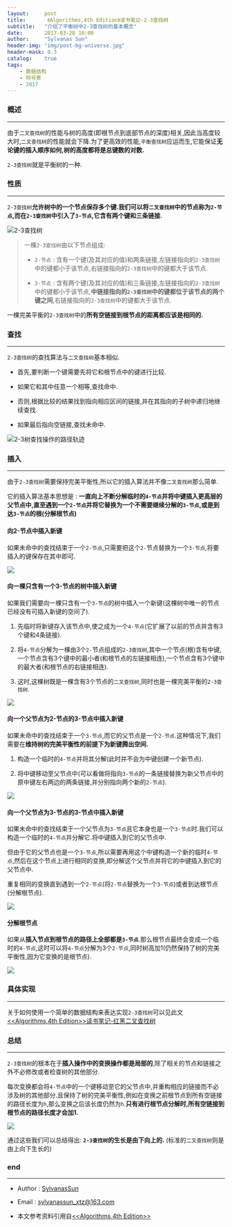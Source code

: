 ```yaml
---
layout:     post
title:       《Algorithms,4th Edition》读书笔记-2-3查找树
subtitle:   "介绍了平衡树中2-3查找树的基本概念"
date:       2017-03-28 18:00
author:     "Sylvanas Sun"
header-img: "img/post-bg-universe.jpg"
header-mask: 0.3
catalog:    true
tags:
    - 数据结构
    - 符号表
    - 2017
---
```




### 概述


----------


由于`二叉查找树`的性能与树的高度(即根节点到底部节点的深度)相关,因此当高度较大时,`二叉查找树`的性能就会下降.为了更高效的性能,`平衡查找树`应运而生,它能保证**无论键的插入顺序如何,树的高度都将是总键数的对数.**

`2-3查找树`就是平衡树的一种.

### 性质


----------


`2-3查找树`**允许树中的一个节点保存多个键.**我们可以将`二叉查找树`中的节点称为`2-节点`,而在`2-3查找树`中引入了`3-节点`,它**含有两个键和三条链接.**

![2-3查找树](http://algs4.cs.princeton.edu/33balanced/images/23tree-anatomy.png)

> 一棵`2-3查找树`由以下节点组成: 
>  - `2-节点` : 含有一个键(及其对应的值)和两条链接,左链接指向的`2-3查找树`中的键都小于该节点,右链接指向的`2-3查找树`中的键都大于该节点.
>  
>  - `3-节点` : 含有两个键(及其对应的值)和三条链接,左链接指向的`2-3查找树`中的键都小于该节点,**中链接指向的`2-3查找树`中的键都位于该节点的两个键之间**,右链接指向的`2-3查找树`中的键都大于该节点.

一棵完美平衡的`2-3查找树`中的**所有空链接到根节点的距离都应该是相同的.**

### 查找


----------


`2-3查找树`的查找算法与`二叉查找树`基本相似.

 - 首先,要判断一个键需要先将它和根节点中的键进行比较.


 - 如果它和其中任意一个相等,查找命中.


 - 否则,根据比较的结果找到指向相应区间的链接,并在其指向的子树中递归地继续查找.


 - 如果最后指向空链接,查找未命中.

![2-3树查找操作的路径轨迹](http://algs4.cs.princeton.edu/33balanced/images/23tree-search.png)

### 插入


----------


由于`2-3查找树`需要保持完美平衡性,所以它的插入算法并不像`二叉查找树`那么简单.

它的插入算法基本思想是 : **一直向上不断分解临时的`4-节点`并将中键插入更高层的父节点中,直至遇到一个`2-节点`并将它替换为一个不需要继续分解的`3-节点`,或是到达`3-节点`的根(分解根节点)**

#### 向2-节点中插入新键

如果未命中的查找结束于一个`2-节点`,只需要把这个`2-`节点替换为一个`3-节点`,将要插入的键保存在其中即可.

![](http://algs4.cs.princeton.edu/33balanced/images/23tree-insert2.png)

#### 向一棵只含有一个3-节点的树中插入新键

如果我们需要向一棵只含有一个`3-节点`的树中插入一个新键(这棵树中唯一的节点已经没有可插入新键的空间了).

 1. 先临时将新键存入该节点中,使之成为一个`4-节点`(它扩展了以前的节点并含有3个键和4条链接).


 2. 将`4-节点`分解为一棵由3个`2-`节点组成的`2-3查找树`,其中一个节点(根)含有中键,一个节点含有3个键中的最小者(和根节点的左链接相连),一个节点含有3个键中的最大者(和根节点的右链接相连).


 3. 这时,这棵树既是一棵含有3个节点的`二叉查找树`,同时也是一棵完美平衡的`2-3查找树`.

![](http://algs4.cs.princeton.edu/33balanced/images/23tree-insert3a.png)

#### 向一个父节点为2-节点的3-节点中插入新键

如果未命中的查找结束于一个`3-节点`,而它的父节点是一个`2-节点`.这种情况下,我们需要在**维持树的完美平衡性的前提下为新键腾出空间.**

 1. 构造一个临时的`4-节点`并将其分解(此时并不会为中键创建一个新节点).


 2. 将中键移动至父节点中(可以看做将指向`3-节点`的一条链接替换为新父节点中的原中键左右两边的两条链接,并分别指向两个新的`2-节点`).

![](http://algs4.cs.princeton.edu/33balanced/images/23tree-insert3b.png)

#### 向一个父节点为3-节点的3-节点中插入新键

如果未命中的查找结束于一个父节点为`3-节点`且它本身也是一个`3-节点`时.我们可以构造一个临时的`4-节点`并分解它.将中键插入到它的父节点中.

但由于它的父节点也是一个`3-节点`,所以需要再用这个中键构造一个新的临时`4-节点`,然后在这个节点上进行相同的变换,即分解这个父节点并将它的中键插入到它的父节点中.

重复相同的变换直到遇到一个`2-节点`(将`2-节点`替换为一个`3-节点`)或者到达根节点(分解根节点).

![](http://algs4.cs.princeton.edu/33balanced/images/23tree-insert3c.png)

#### 分解根节点

如果从**插入节点到根节点的路径上全部都是`3-节点`**.那么根节点最终会变成一个临时的`4-节点`,这时可以将`4-节点`分解为3个`2-节点`,同时树高加1(仍然保持了树的完美平衡性,因为它变换的是根节点).

![](http://algs4.cs.princeton.edu/33balanced/images/23tree-split.png)

### 具体实现


----------




关于如何使用一个简单的数据结构来表达实现`2-3查找树`可以见此文  [<<Algorithms,4th Edition>>读书笔记-红黑二叉查找树][1] 

### 总结


----------


`2-3查找树`的根本在于**插入操作中的变换操作都是局部的**,除了相关的节点和链接之外不必修改或者检查树的其他部分.

每次变换都会将`4-节点`中的一个键移动至它的父节点中,并重构相应的链接而不必涉及树的其他部分.且保持了树的完美平衡性,例如在变换之前根节点到所有空链接的路径长度为`h`,那么变换之后该长度仍然为`h`.**只有进行根节点分解时,所有空链接到根节点的路径长度才会加1.**

![](http://algs4.cs.princeton.edu/33balanced/images/23tree-random.png)

通过这些我们可以总结得出: **`2-3查找树`的生长是由下向上的.** (标准的`二叉查找树`则是由上向下生长的)

### end


----------


 - Author : [SylvanasSun][2]

 - Email : sylvanassun_xtz@163.com

 - 本文参考资料引用自[<<Algorithms,4th Edition>>][3]

  [1]: http://sylvanassun.github.io/2017/03/29/red_black_binary_search_tree/
  [2]: https://github.com/SylvanasSun
  [3]: http://algs4.cs.princeton.edu/33balanced/